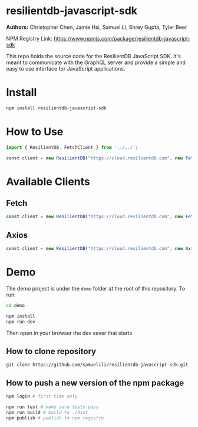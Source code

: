 # resilientdb-javascript-sdk

**Authors:** Christopher Chen, Jamie Hsi, Samuel Li, Shrey Gupta, Tyler Beer

NPM Registry Link: https://www.npmjs.com/package/resilientdb-javascript-sdk

This repo holds the source code for the ResilientDB JavaScript SDK. It's meant to communicate with the GraphQL server and provide a simple and easy to use interface for JavaScript applications.

# Install

```sh
npm install resilientdb-javascript-sdk
```

# How to Use

```typescript
import { ResilientDB, FetchClient } from '../../';

const client = new ResilientDB("https://cloud.resilientdb.com", new FetchClient());
```

# Available Clients

## Fetch
```typescript
const client = new ResilientDB("https://cloud.resilientdb.com", new FetchClient());
```

## Axios
```typescript
const client = new ResilientDB("https://cloud.resilientdb.com", new AxiosClient());
```

# Demo
The demo project is under the `demo` folder at the root of this repository. To run:

```sh
cd demo

npm install
npm run dev
```

Then open in your browser the dev sever that starts

## How to clone repository
`git clone https://github.com/samuelili/resilientdb-javascript-sdk.git`

## How to push a new version of the npm package

```sh
npm login # first time only

npm run test # make sure tests pass
npm run build # build to ./dist
npm publish # publish to npm registry
```